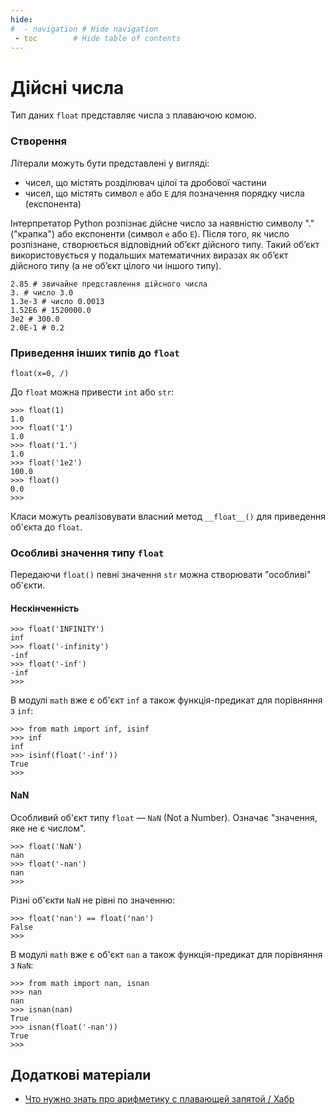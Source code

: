 ```yaml
---
hide:
#  - navigation # Hide navigation
 - toc        # Hide table of contents
---
```


# Дійсні числа

Тип даних `float` представляє числа з плаваючою комою. 

### Створення

Літерали можуть бути представлені у вигляді: 

- чисел, що містять розділювач цілої та дробової частини
- чисел, що містять символ `e` або `E` для позначення порядку числа (експонента)

Інтерпретатор Python розпізнає дійсне число за наявністю символу "." ("крапка") 
або експоненти (символ `e` або `E`). 
Після того, як число розпізнане, створюється відповідний об’єкт дійсного типу. 
Такий об’єкт використовується у подальших математичних виразах 
як об’єкт дійсного типу (а не об’єкт цілого чи іншого типу). 

	2.85 # звичайне представлення дійсного числа
	3. # число 3.0
	1.3e-3 # число 0.0013
	1.52E6 # 1520000.0
	3e2 # 300.0
	2.0E-1 # 0.2

### Приведення інших типів до `float`

	float(x=0, /)
	
До `float` можна привести `int` або `str`: 

	>>> float(1)
	1.0
	>>> float('1')
	1.0
	>>> float('1.')
	1.0
	>>> float('1e2')
	100.0
	>>> float()
	0.0
	>>>

Класи можуть реалізовувати власний метод `__float__()` для приведення об'єкта до `float`. 

### Особливі значення типу `float`

Передаючи `float()` певні значення `str` можна створювати "особливі" об'єкти. 

#### Нескінченність

	>>> float('INFINITY')
	inf
	>>> float('-infinity')
	-inf
	>>> float('-inf')
	-inf
	>>>
	
В модулі `math` вже є об'єкт `inf` а також функція-предикат для порівняння з `inf`:

	>>> from math import inf, isinf
	>>> inf
	inf
	>>> isinf(float('-inf'))
	True
	>>>

#### NaN

Особливий об'єкт типу `float` — `NaN` (Not a Number). 
Означає "значення, яке не є числом". 

	>>> float('NaN')
	nan
	>>> float('-nan')
	nan
	>>>

Різні об'єкти `NaN` не рівні по значенню:

	>>> float('nan') == float('nan')
	False
	>>>
	
В модулі `math` вже є об'єкт `nan` а також функція-предикат для порівняння з `NaN`:

	>>> from math import nan, isnan
	>>> nan
	nan
	>>> isnan(nan)
	True
	>>> isnan(float('-nan'))
	True
	>>>

## Додаткові матеріали

- [Что нужно знать про арифметику с плавающей запятой / Хабр](https://habr.com/ru/post/112953/)